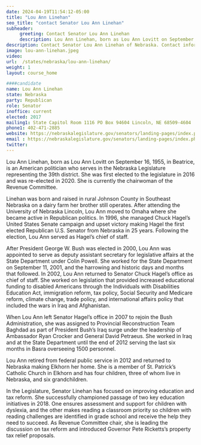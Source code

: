 ```yaml
---
date: 2024-04-19T11:54:12-05:00
title: "Lou Ann Linehan"
seo_title: "contact Senator Lou Ann Linehan"
subheader:
     greeting: Contact Senator Lou Ann Linehan
     description: Lou Ann Linehan, born as Lou Ann Lovitt on September 16, 1955, in Beatrice, is an American politician who serves in the Nebraska Legislature representing the 39th district. She was first elected to the legislature in 2016 and was re-elected in 2020.
description: Contact Senator Lou Ann Linehan of Nebraska. Contact information for Lou Ann Linehan includes email address, phone number, and mailing address.
image: lou-ann-linehan.jpeg
video:
url:  /states/nebraska/lou-ann-linehan/
weight: 1
layout: course_home

####candidate
name: Lou Ann Linehan
state: Nebraska
party: Republican
role: Senator
inoffice: current
elected: 2017
mailing1: State Capitol Room 1116 PO Box 94604 Lincoln, NE 68509-4604
phone1: 402-471-2885
website: https://nebraskalegislature.gov/senators/landing-pages/index.php?District=39/
email : https://nebraskalegislature.gov/senators/landing-pages/index.php?District=39/
twitter:
---
```


Lou Ann Linehan, born as Lou Ann Lovitt on September 16, 1955, in Beatrice, is an American politician who serves in the Nebraska Legislature representing the 39th district. She was first elected to the legislature in 2016 and was re-elected in 2020. She is currently the chairwoman of the Revenue Committee.

Linehan was born and raised in rural Johnson County in Southeast Nebraska on a dairy farm her brother still operates. After attending the University of Nebraska Lincoln, Lou Ann moved to Omaha where she became active in Republican politics. In 1996, she managed Chuck Hagel’s United States Senate campaign and upset victory making Hagel the first elected Republican U.S. Senator from Nebraska in 25 years. Following the election, Lou Ann served as Hagel’s chief of staff.

After President George W. Bush was elected in 2000, Lou Ann was appointed to serve as deputy assistant secretary for legislative affairs at the State Department under Colin Powell. She worked for the State Department on September 11, 2001, and the harrowing and historic days and months that followed. In 2002, Lou Ann returned to Senator Chuck Hagel’s office as chief of staff. She worked on legislation that provided increased educational funding to disabled Americans through the Individuals with Disabilities Education Act, immigration reform, tax policy, Social Security and Medicare reform, climate change, trade policy, and international affairs policy that included the wars in Iraq and Afghanistan.

When Lou Ann left Senator Hagel’s office in 2007 to rejoin the Bush Administration, she was assigned to Provincial Reconstruction Team Baghdad as part of President Bush’s Iraq surge under the leadership of Ambassador Ryan Crocker and General David Petraeus. She worked in Iraq and at the State Department until the end of 2012 serving the last six months in Basra overseeing 1500 personnel.

Lou Ann retired from federal public service in 2012 and returned to Nebraska making Elkhorn her home. She is a member of St. Patrick’s Catholic Church in Elkhorn and has four children, three of whom live in Nebraska, and six grandchildren.

In the Legislature, Senator Linehan has focused on improving education and tax reform. She successfully championed passage of two key education initiatives in 2018. One ensures assessment and support for children with dyslexia, and the other makes reading a classroom priority so children with reading challenges are identified in grade school and receive the help they need to succeed. As Revenue Committee chair, she is leading the discussion on tax reform and introduced Governor Pete Ricketts’s property tax relief proposals.
